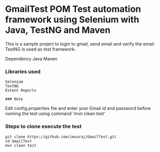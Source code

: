 # GmailTest POM Test automation framework using Selenium with Java, TestNG and Maven

This is a sample project to login to gmail, send email and verify the email.
TestNG is used as test framework.

Dependency
Java
Maven

### Libraries used
```
Selenium
TestNG
Extent Reports

### Note
```
Edit config.properties file and enter your Gmail id and password before running the test using command 'mvn clean test'



### Steps to clone execute the test
```
git clone https://github.com/imsuraj/GmailTest.git
cd GmailTest
mvn clean test